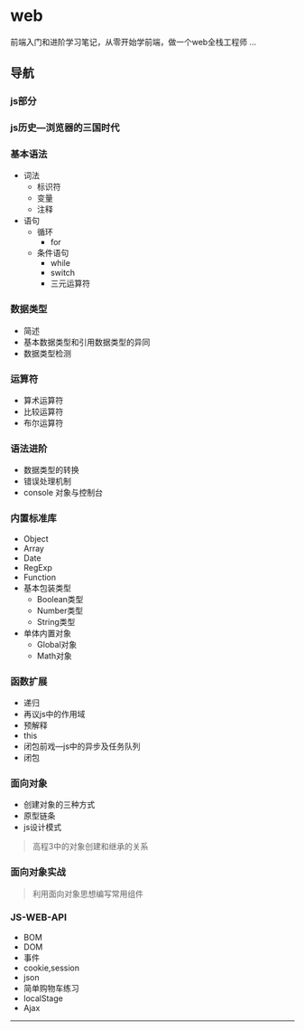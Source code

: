 # web
前端入门和进阶学习笔记，从零开始学前端，做一个web全栈工程师 ...

## 导航
### js部分
### js历史—浏览器的三国时代

### 基本语法
- 词法
     - 标识符
     - 变量
     - 注释
 - 语句
     - 循环
        - for
     - 条件语句
       - while
       - switch
       - 三元运算符
### 数据类型
- 简述
- 基本数据类型和引用数据类型的异同
- 数据类型检测

### 运算符
- 算术运算符
- 比较运算符
- 布尔运算符
### 语法进阶
- 数据类型的转换
- 错误处理机制
- console 对象与控制台
### 内置标准库
- Object
- Array
- Date
- RegExp
- Function
- 基本包装类型
  - Boolean类型
  - Number类型
  - String类型
- 单体内置对象
   - Global对象
   - Math对象
### 函数扩展
- 递归
- 再议js中的作用域
- 预解释
- this
- 闭包前戏—js中的异步及任务队列
- 闭包
### 面向对象
   - 创建对象的三种方式
   - 原型链条
   - js设计模式
> 高程3中的对象创建和继承的关系
### 面向对象实战
> 利用面向对象思想编写常用组件
### JS-WEB-API
- BOM
- DOM
- 事件
- cookie,session
- json
- 简单购物车练习
- localStage
- Ajax
----

